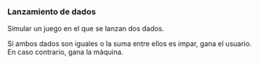 ### Lanzamiento de dados

Simular un juego en el que se lanzan dos dados.

 Si ambos dados son iguales o la suma entre ellos es impar, gana el usuario. En caso contrario, gana la máquina.
